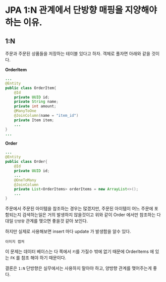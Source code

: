 # JPA 1:N 관계에서 단방향 매핑을 지양해야 하는 이유.

## 1:N

주문과 주문된 상품들을 저장하는 테이블 있다고 하자.
객체로 풀자면 아래와 같을 것이다.

**OrderItem**

```java
...
@Entity
public class OrderItem{
    @Id
    private UUID id;
    private String name;
    private int amount;
    @ManyToOne
    @JoinColumn(name = "item_id")
    private Item item;
    ...
}
...
```

**Order**

```java
...
@Entity
public class Order{
    @Id
    private UUID id;
    ...
    @OneToMany
    @JoinColumn
    private List<OrderItems> orderItems = new ArrayList<>();
    ...
}
```

주문에서 주문된 아이템을 참조하는 경우는 많겠지만, 주문된 아이템이 어느 주문에 포함되는지 검색하는일은 거의 발생하지 않을것이고  위와 같이 Order 에서만 참조하는 다대일 `단방향` 관계를 맺으면 좋을것 같아 보인다.



하지만 실제로 사용해보면 insert 마다 update 가 발생함을 알수 있다.

```
이미지 캡처
```



이 문제는 데이터 베이스는 다 쪽에서 `키`를 가질수 밖에 없기 때문에 OrderItems 에 있는 `FK` 를 참조 해야 하기 때문이다.



결론은 `1:N` 단방향은 실무에서는 사용하지 말아야 하고, 양방향 관계를 맺어주는게 좋다.



